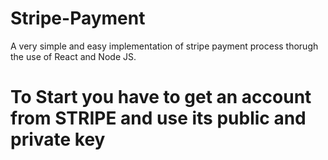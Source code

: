 # Stripe-Payment

A very simple and easy implementation of stripe payment process thorugh the use of React and Node JS.

# To Start you have to get an account from STRIPE and use its public and private key
